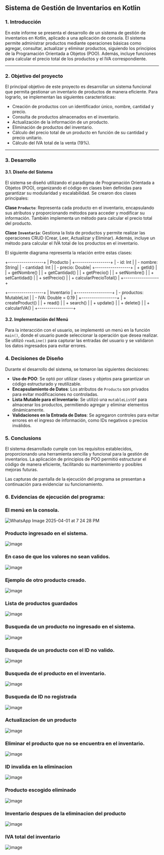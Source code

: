 ## Sistema de Gestión de Inventarios en Kotlin

### 1. Introducción

En este informe se presenta el desarrollo de un sistema de gestión de inventarios en Kotlin, aplicado a una aplicación de consola. El sistema permite administrar productos mediante operaciones básicas como agregar, consultar, actualizar y eliminar productos, siguiendo los principios de la Programación Orientada a Objetos (POO). Además, incluye funciones para calcular el precio total de los productos y el IVA correspondiente.

---

### 2. Objetivo del proyecto

El principal objetivo de este proyecto es desarrollar un sistema funcional que permita gestionar un inventario de productos de manera eficiente. Para lograrlo, se implementan las siguientes características:

- Creación de productos con un identificador único, nombre, cantidad y precio.
- Consulta de productos almacenados en el inventario.
- Actualización de la información de un producto.
- Eliminación de productos del inventario.
- Cálculo del precio total de un producto en función de su cantidad y precio unitario.
- Cálculo del IVA total de la venta (19%).

---

### 3. Desarrollo

#### 3.1. Diseño del Sistema 

El sistema se diseñó utilizando el paradigma de Programación Orientada a Objetos (POO), organizando el código en clases bien definidas para garantizar su modularidad y escalabilidad. Se crearon dos clases principales:

**Clase `Producto`**: Representa cada producto en el inventario, encapsulando sus atributos y proporcionando métodos para acceder y modificar su información. También implementa un método para calcular el precio total del producto.

**Clase `Inventario`**: Gestiona la lista de productos y permite realizar las operaciones CRUD (Crear, Leer, Actualizar y Eliminar). Además, incluye un método para calcular el IVA total de los productos en el inventario.

El siguiente diagrama representa la relación entre estas clases:


+------------------+
|    Producto     |
+------------------+
| - id: Int       |
| - nombre: String|
| - cantidad: Int |
| - precio: Double|
+------------------+
| + getId()       |
| + getNombre()   |
| + getCantidad() |
| + getPrecio()   |
| + setNombre()   |
| + setCantidad() |
| + setPrecio()   |
| + calcularPrecioTotal() |
+------------------+

  
+------------------+
|   Inventario    |
+------------------+
| - productos: MutableList<Producto> |
| - IVA: Double = 0.19 |
+------------------+
| + createProduct() |
| + read()          |
| + search()        |
| + update()        |
| + delete()        |
| + calcularIVA()   |
+------------------+



#### 3.2. Implementación del Menú

Para la interacción con el usuario, se implementó un menú en la función `main()`, donde el usuario puede seleccionar la operación que desea realizar. Se utilizó `readLine()` para capturar las entradas del usuario y se validaron los datos ingresados para evitar errores.



### 4. Decisiones de Diseño

Durante el desarrollo del sistema, se tomaron las siguientes decisiones:

- **Uso de POO**: Se optó por utilizar clases y objetos para garantizar un código estructurado y reutilizable.
- **Encapsulamiento de Datos**: Los atributos de `Producto` son privados para evitar modificaciones no controladas.
- **Lista Mutable para el Inventario**: Se utilizó una `mutableListOf` para almacenar los productos, permitiendo agregar y eliminar elementos dinámicamente.
- **Validaciones en la Entrada de Datos**: Se agregaron controles para evitar errores en el ingreso de información, como IDs negativos o precios inválidos.



### 5. Conclusions

El sistema desarrollado cumple con los requisitos establecidos, proporcionando una herramienta sencilla y funcional para la gestión de inventarios. La aplicación de principios de POO permitió estructurar el código de manera eficiente, facilitando su mantenimiento y posibles mejoras futuras.

Las capturas de pantalla de la ejecución del programa se presentan a continuación para evidenciar su funcionamiento.



### 6. Evidencias de ejecución del programa:

### El menú en la consola.
![WhatsApp Image 2025-04-01 at 7 24 28 PM](https://github.com/user-attachments/assets/58a52ffa-fcb6-442e-a645-20ac35b01598)

### Producto ingresado en el sistema.
![image](https://github.com/user-attachments/assets/5893a1cf-393a-46b5-95d3-39a92c2466c2)

### En caso de que los valores no sean validos.
![image](https://github.com/user-attachments/assets/3e07b286-2b6c-4732-8b6b-ed4519eab03e)

### Ejemplo de otro producto creado.
![image](https://github.com/user-attachments/assets/d3a196df-23c7-478c-be5c-1fd334900b9d)

### Lista de productos guardados 
![image](https://github.com/user-attachments/assets/3bed4611-a2ff-4781-bccb-85369960b9f3)

### Busqueda de un producto no ingresado en el sistema.
![image](https://github.com/user-attachments/assets/d608b8d5-4278-465b-862f-d78f53b59026)

### Busqueda de un producto con el ID no valido.
![image](https://github.com/user-attachments/assets/5b5de57b-9628-4f64-95c9-439c2949aed2)

### Busqueda de el producto en el inventario.
![image](https://github.com/user-attachments/assets/c2a128cb-3b45-465a-a323-0340b9f6119d)

### Busqueda de ID no registrada
![image](https://github.com/user-attachments/assets/438ecccb-f7d3-483e-857a-3a697becc435)

### Actualizacion de un producto
![image](https://github.com/user-attachments/assets/c34c4a22-57a6-4d21-b092-fc38c764bb05)

### Eliminar el producto que no se encuentra en el inventario.
![image](https://github.com/user-attachments/assets/a2e12c06-2a52-4ac0-a9cc-27f7a47d566b)

###  ID invalida en la eliminacion
![image](https://github.com/user-attachments/assets/16832ae8-bea2-47ee-b119-9f702f77cb47)

### Producto escogido eliminado
![image](https://github.com/user-attachments/assets/286036b3-a8da-4a68-be87-783961328f3f)

### Inventario despues de la eliminacion del producto
![image](https://github.com/user-attachments/assets/19cf2d56-2501-4e9f-81d3-bd59fe6e92d0)

### IVA total del inventario
![image](https://github.com/user-attachments/assets/f10c0ef6-9662-4d13-ae4e-41c33c103e71)



